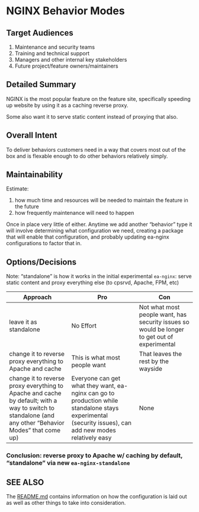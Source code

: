 # NGINX Behavior Modes

## Target Audiences

1. Maintenance and security teams
2. Training and technical support
3. Managers and other internal key stakeholders
4. Future project/feature owners/maintainers

## Detailed Summary

NGINX is the most popular feature on the feature site, specifically speeding up website by using it as a caching reverse proxy.

Some also want it to serve static content instead of proxying that also.

## Overall Intent

To deliver behaviors customers need in a way that covers most out of the box and is flexable enough to do other behaviors relatively simply.

## Maintainability

Estimate:

1. how much time and resources will be needed to maintain the feature in the future
2. how frequently maintenance will need to happen

Once in place very little of either. Anytime we add another “behavior” type it will involve determining what configuration we need, creating a package that will enable that configuration, and probably updating ea-nginx configurations to factor that in.

## Options/Decisions

Note: “standalone” is how it works in the initial experimental `ea-nginx`: serve static content and proxy everything else (to cpsrvd, Apache, FPM, etc)

| Approach | Pro | Con |
| ---------| ----| ----|
| leave it as standalone | No Effort | Not what most people want, has security issues so would be longer to get out of experimental |
| change it to reverse proxy everything to Apache and cache | This is what most people want | That leaves the rest by the wayside |
| change it to reverse proxy everything to Apache and cache by default; with a way to switch to standalone (and any other “Behavior Modes” that come up) | Everyone can get what they want, ea-nginx can go to production while standalone stays experimental (security issues), can add new modes relatively easy | None |

### Conclusion: reverse proxy to Apache w/ caching by default, “standalone” via new `ea-nginx-standalone`

## SEE ALSO

The [README.md](README.md) contains information on how the configuration is laid out as well as other things to take into consideration.
